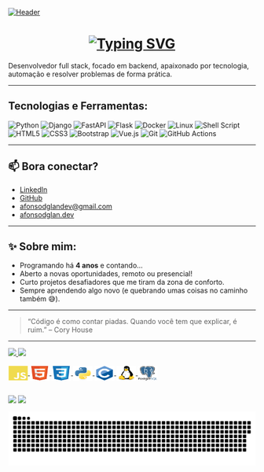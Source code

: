 [![Header](https://github.com/user-attachments/assets/c17c6dc9-065c-407c-8cb5-51104f76d263 "Header")](https://afonsodglan.dev/)
<h1 align="center">
  <a href="https://git.io/typing-svg"><img src="https://readme-typing-svg.demolab.com?font=Fira+Code&pause=1000&color=5D13F7&width=435&lines=Ol%C3%A1!+Eu+sou+o+Afonso+Dglan;Seja+bem+vindo+ao+meu+git+hub" alt="Typing SVG" /></a>
</h1>
<p>Desenvolvedor full stack, focado em backend, apaixonado por tecnologia, automação e resolver problemas de forma prática.

---

## Tecnologias e Ferramentas:

![Python](https://img.shields.io/badge/Python-3776AB?style=for-the-badge&logo=python&logoColor=white)
![Django](https://img.shields.io/badge/Django-092E20?style=for-the-badge&logo=django&logoColor=white)
![FastAPI](https://img.shields.io/badge/FastAPI-005571?style=for-the-badge&logo=fastapi)
![Flask](https://img.shields.io/badge/Flask-000000?style=for-the-badge&logo=flask&logoColor=white)
![Docker](https://img.shields.io/badge/Docker-2496ED?style=for-the-badge&logo=docker&logoColor=white)
![Linux](https://img.shields.io/badge/Linux-FCC624?style=for-the-badge&logo=linux&logoColor=black)
![Shell Script](https://img.shields.io/badge/Shell_Script-121011?style=for-the-badge&logo=gnu-bash&logoColor=white)
![HTML5](https://img.shields.io/badge/HTML5-E34F26?style=for-the-badge&logo=html5&logoColor=white)
![CSS3](https://img.shields.io/badge/CSS3-1572B6?style=for-the-badge&logo=css3&logoColor=white)
![Bootstrap](https://img.shields.io/badge/Bootstrap-563D7C?style=for-the-badge&logo=bootstrap&logoColor=white)
![Vue.js](https://img.shields.io/badge/Vue.js-35495E?style=for-the-badge&logo=vue.js&logoColor=4FC08D)
![Git](https://img.shields.io/badge/Git-F05032?style=for-the-badge&logo=git&logoColor=white)
![GitHub Actions](https://img.shields.io/badge/GitHub_Actions-2088FF?style=for-the-badge&logo=github-actions&logoColor=white)

---

## 📫 Bora conectar?
- [LinkedIn](https://www.linkedin.com/in/afonsodglan/)
- [GitHub](https://github.com/afonsoDglan)
- afonsodglandev@gmail.com
- [afonsodglan.dev](http://afonsodglan.dev)

---

## ✨ Sobre mim:
- Programando há **4 anos** e contando...
- Aberto a novas oportunidades, remoto ou presencial!
- Curto projetos desafiadores que me tiram da zona de conforto.
- Sempre aprendendo algo novo (e quebrando umas coisas no caminho também 😅).

---

> “Código é como contar piadas. Quando você tem que explicar, é ruim.” – Cory House

---
 <div>
  <a href="https://github.com/AfonsoDglan">
  <img height="180em" src="https://github-readme-stats.vercel.app/api?username=AfonsoDglan&show_icons=true&theme=dark&include_all_commits=true&count_private=true"/>
  <img height="180em" src="https://github-readme-stats.vercel.app/api/top-langs/?username=AfonsoDglan&layout=compact&langs_count=7&theme=dark"/>
</div>
<div style="display: inline_block"><br>
  <img align="center" alt="Afonso-Js" height="30" width="40" src="https://raw.githubusercontent.com/devicons/devicon/master/icons/javascript/javascript-plain.svg">
  <img align="center" alt="Afonso-HTML" height="30" width="40" src="https://raw.githubusercontent.com/devicons/devicon/master/icons/html5/html5-original.svg">
  <img align="center" alt="Afonso-CSS" height="30" width="40" src="https://raw.githubusercontent.com/devicons/devicon/master/icons/css3/css3-original.svg">
  <img align="center" alt="Afonso-Python" height="30" width="40" src="https://raw.githubusercontent.com/devicons/devicon/master/icons/python/python-original.svg">
  <img align="center" alt="Afonso-C" height="30" width="40" src="https://github.com/devicons/devicon/blob/master/icons/c/c-original.svg">
  <img align="center" alt="Afonso-Linux" height="30" width="40" src="https://github.com/devicons/devicon/blob/master/icons/linux/linux-original.svg">
  <img align="center" alt="Afonso-sql" height="30" width="40" src="https://github.com/devicons/devicon/blob/master/icons/postgresql/postgresql-original-wordmark.svg">
</div>
  
  ##
 
<div> 
  <a href="https://www.instagram.com/afonsodglan/" target="_blank"><img src="https://img.shields.io/badge/-Instagram-%23E4405F?style=for-the-badge&logo=instagram&logoColor=white" target="_blank"></a> 
  <a href = "mailto:dglan2003@gmail.com"><img src="https://img.shields.io/badge/-Gmail-%23333?style=for-the-badge&logo=gmail&logoColor=white" target="_blank"></a>
 
  ![Snake animation](https://github.com/AfonsoDglan/AfonsoDglan/blob/output/github-contribution-grid-snake.svg)
 
</div>

